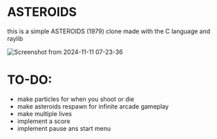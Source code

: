 # ASTEROIDS
this is a simple ASTEROIDS (1979) clone made with the C language and raylib

![Screenshot from 2024-11-11 07-23-36](https://github.com/user-attachments/assets/dc05fec5-5a98-40e9-8a47-3a3db056310a)


# TO-DO:
- make particles for when you shoot or die
- make asteroids respawn for infinite arcade gameplay
- make multiple lives
- implement a score
- implement pause ans start menu
